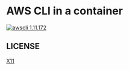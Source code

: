 # AWS CLI in a container

[![awscli 1.11.172](https://img.shields.io/badge/awscli-1.11.172-green.svg)](https://github.com/aws/aws-cli/releases/tag/1.11.172)

## LICENSE
[X11](LICENSE)
